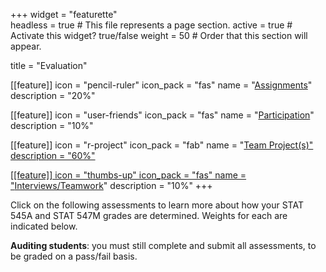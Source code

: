 +++
widget = "featurette"  
headless = true  # This file represents a page section.
active = true  # Activate this widget? true/false
weight = 50  # Order that this section will appear.

title = "Evaluation"

[[feature]]
  icon = "pencil-ruler"
  icon_pack = "fas"
  name = "<a href='/evaluation/assignments'>Assignments</a>"
  description = "20%"
  
[[feature]]
  icon = "user-friends"
  icon_pack = "fas"
  name = "<a href='/evaluation/participation'>Participation</a>"
  description = "10%"  
 
[[feature]]
  icon = "r-project"
  icon_pack = "fab"
  name = "<a href='/evaluation/projects'>Team Project(s)"
  description = "60%" 
  
[[feature]]
  icon = "thumbs-up"
  icon_pack = "fas"
  name = "<a href='/evaluation/teamwork'>Interviews/Teamwork</a>"
  description = "10%"
+++

Click on the following assessments to learn more about how your STAT 545A and STAT 547M grades are determined. Weights for each are indicated below.

__Auditing students__: you must still complete and submit all assessments, to be graded on a pass/fail basis. 
